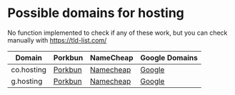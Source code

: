 # Possible domains for hosting

No function implemented to check if any of these work, but you can check manually with https://tld-list.com/

| Domain | Porkbun | NameCheap | Google Domains |
|---|---|---|---|
| co.hosting | [Porkbun](https://porkbun.com/checkout/search?prb=e814663da1&tlds=&idnLanguage=&search=search&q=co.hosting) | [Namecheap](https://www.namecheap.com/domains/registration/results/?domain=co.hosting) | [Google](https://domains.google.com/registrar/search?searchTerm=co.hosting) |
| g.hosting | [Porkbun](https://porkbun.com/checkout/search?prb=e814663da1&tlds=&idnLanguage=&search=search&q=g.hosting) | [Namecheap](https://www.namecheap.com/domains/registration/results/?domain=g.hosting) | [Google](https://domains.google.com/registrar/search?searchTerm=g.hosting) |
